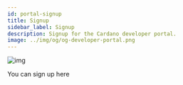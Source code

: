 ```yaml
---
id: portal-signup
title: Signup
sidebar_label: Signup
description: Signup for the Cardano developer portal.
image: ../img/og/og-developer-portal.png
---
```


![img](../static/img/logo.svg)
 
You can sign up here
